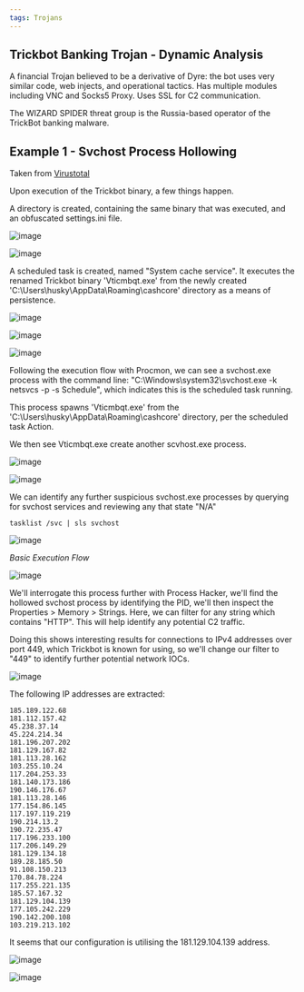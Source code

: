```yaml
---
tags: Trojans
---
```

## Trickbot Banking Trojan - Dynamic Analysis

A financial Trojan believed to be a derivative of Dyre: the bot uses very similar code, web injects, and operational tactics. Has multiple modules including VNC and Socks5 Proxy. Uses SSL for C2 communication.

The WIZARD SPIDER threat group is the Russia-based operator of the TrickBot banking malware.

## Example 1 - Svchost Process Hollowing

Taken from [Virustotal](https://www.virustotal.com/gui/file/2610797b258f6fbc974c389f2c76ae291197753f8f67ad74eccbfcc064760279)

Upon execution of the Trickbot binary, a few things happen.

A directory is created, containing the same binary that was executed, and an obfuscated settings.ini file.

![image](https://github.com/MZHeader/MZHeader.github.io/assets/151963631/ac0cf64d-0a12-42f3-b739-dcadabdcd40c)

![image](https://github.com/MZHeader/MZHeader.github.io/assets/151963631/62d03af8-079f-429f-96b2-f9298edecb32)


A scheduled task is created, named "System cache service". It executes the renamed Trickbot binary 'Vticmbqt.exe' from the newly created 'C:\Users\husky\AppData\Roaming\cashcore' directory as a means of persistence.

![image](https://github.com/MZHeader/MZHeader.github.io/assets/151963631/6c55bf08-4889-4378-9627-a82b62256dd6)

![image](https://github.com/MZHeader/MZHeader.github.io/assets/151963631/a53f4ff1-f4d2-45f3-bd20-0310f3edc0e8)

![image](https://github.com/MZHeader/MZHeader.github.io/assets/151963631/8692f421-9508-4ceb-8e5e-3bf08eb9c179)


Following the execution flow with Procmon, we can see a svchost.exe process with the command line: "C:\Windows\system32\svchost.exe -k netsvcs -p -s Schedule", which indicates this is the scheduled task running.

This process spawns 'Vticmbqt.exe' from the 'C:\Users\husky\AppData\Roaming\cashcore' directory, per the scheduled task Action.

We then see Vticmbqt.exe create another scvhost.exe process.

![image](https://github.com/MZHeader/MZHeader.github.io/assets/151963631/fe1e0c17-cd2e-464d-bc9b-dd09429ce7bf)

![image](https://github.com/MZHeader/MZHeader.github.io/assets/151963631/d7c090dc-0a33-4788-bb87-2349cd995f97)

We can identify any further suspicious svchost.exe processes by querying for svchost services and reviewing any that state "N/A"

```
tasklist /svc | sls svchost
```

![image](https://github.com/MZHeader/MZHeader.github.io/assets/151963631/e76d7207-a724-4d92-b60b-a189dbea2984)

_Basic Execution Flow_

![image](https://github.com/MZHeader/MZHeader.github.io/assets/151963631/09d76486-e6de-45ab-84e9-0bf886e43206)


We'll interrogate this process further with Process Hacker, we'll find the hollowed svchost process by identifying the PID, we'll then inspect the Properties > Memory > Strings. Here, we can filter for any string which contains "HTTP". This will help identify any potential C2 traffic.

Doing this shows interesting results for connections to IPv4 addresses over port 449, which Trickbot is known for using, so we'll change our filter to "449" to identify further potential network IOCs.

![image](https://github.com/MZHeader/MZHeader.github.io/assets/151963631/780baa41-edcf-4e27-893e-02d1b35e9c4b)

The following IP addresses are extracted:

```
185.189.122.68
181.112.157.42
45.238.37.14
45.224.214.34
181.196.207.202
181.129.167.82
181.113.28.162
103.255.10.24
117.204.253.33
181.140.173.186
190.146.176.67
181.113.28.146
177.154.86.145
117.197.119.219
190.214.13.2
190.72.235.47
117.196.233.100
117.206.149.29
181.129.134.18
189.28.185.50
91.108.150.213
170.84.78.224
117.255.221.135
185.57.167.32
181.129.104.139
177.105.242.229
190.142.200.108
103.219.213.102
```
It seems that our configuration is utilising the 181.129.104.139 address.

![image](https://github.com/MZHeader/MZHeader.github.io/assets/151963631/78ea19ee-4024-4c8e-8e6c-e97dbf95606f)


![image](https://github.com/MZHeader/MZHeader.github.io/assets/151963631/e1b491ae-bce0-4e33-bd00-dfbc4dea39ff)





